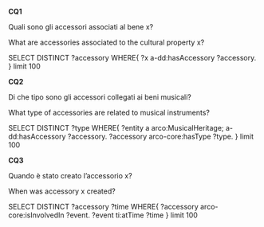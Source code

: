 **CQ1**

Quali sono gli accessori associati al bene x?

What are accessories associated to the cultural property x?

SELECT DISTINCT ?accessory WHERE{
?x a-dd:hasAccessory ?accessory.
}
limit 100

**CQ2**

Di che tipo sono gli accessori collegati ai beni musicali?

What type of accessories are related to musical instruments?

SELECT DISTINCT ?type WHERE{
?entity a arco:MusicalHeritage;
a-dd:hasAccessory ?accessory.
?accessory arco-core:hasType ?type.
}
limit 100

**CQ3**

Quando è stato creato l’accessorio x?

When was accessory x created?

SELECT DISTINCT ?accessory ?time WHERE{
?accessory arco-core:isInvolvedIn ?event.
?event ti:atTime ?time
}
limit 100
